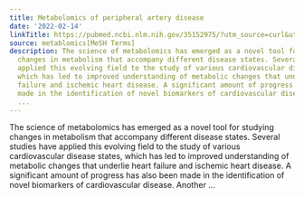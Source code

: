 ```yaml
---
title: Metabolomics of peripheral artery disease
date: '2022-02-14'
linkTitle: https://pubmed.ncbi.nlm.nih.gov/35152975/?utm_source=curl&utm_medium=rss&utm_campaign=pubmed-2&utm_content=1Zkrxt7ktlCbHBXEV3v65xxSnkSWNsJ1A6Fq3gBniKhGfIUslK&fc=20210907212339&ff=20220216194705&v=2.17.5
source: metablomics[MeSH Terms]
description: The science of metabolomics has emerged as a novel tool for studying
  changes in metabolism that accompany different disease states. Several studies have
  applied this evolving field to the study of various cardiovascular disease states,
  which has led to improved understanding of metabolic changes that underlie heart
  failure and ischemic heart disease. A significant amount of progress has also been
  made in the identification of novel biomarkers of cardiovascular disease. Another
  ...
---
```

The science of metabolomics has emerged as a novel tool for studying changes in metabolism that accompany different disease states. Several studies have applied this evolving field to the study of various cardiovascular disease states, which has led to improved understanding of metabolic changes that underlie heart failure and ischemic heart disease. A significant amount of progress has also been made in the identification of novel biomarkers of cardiovascular disease. Another ...